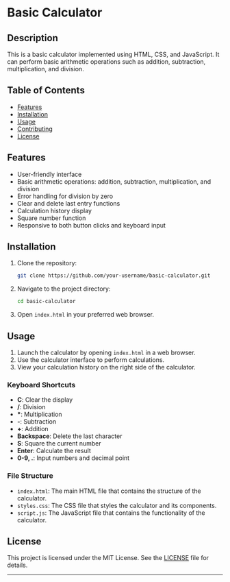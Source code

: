 # Basic Calculator

## Description
This is a basic calculator implemented using HTML, CSS, and JavaScript. It can perform basic arithmetic operations such as addition, subtraction, multiplication, and division.


## Table of Contents

- [Features](#features)
- [Installation](#installation)
- [Usage](#usage)
- [Contributing](#contributing)
- [License](#license)

## Features
- User-friendly interface
- Basic arithmetic operations: addition, subtraction, multiplication, and division
- Error handling for division by zero
- Clear and delete last entry functions
- Calculation history display
- Square number function
- Responsive to both button clicks and keyboard input

## Installation

1. Clone the repository:
    ```bash
    git clone https://github.com/your-username/basic-calculator.git
    ```

2. Navigate to the project directory:
    ```bash
    cd basic-calculator
    ```

3. Open `index.html` in your preferred web browser.

## Usage

1. Launch the calculator by opening `index.html` in a web browser.
2. Use the calculator interface to perform calculations.
3. View your calculation history on the right side of the calculator.


### Keyboard Shortcuts

- **C**: Clear the display
- **/**: Division
- **\***: Multiplication
- **-**: Subtraction
- **+**: Addition
- **Backspace**: Delete the last character
- **S**: Square the current number
- **Enter**: Calculate the result
- **0-9, .**: Input numbers and decimal point

### File Structure

- `index.html`: The main HTML file that contains the structure of the calculator.
- `styles.css`: The CSS file that styles the calculator and its components.
- `script.js`: The JavaScript file that contains the functionality of the calculator.



## License

This project is licensed under the MIT License. See the [LICENSE](LICENSE) file for details.

---
